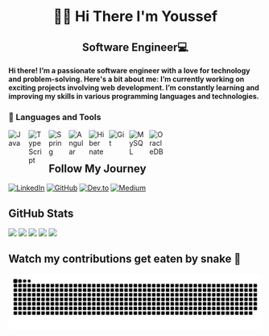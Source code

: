 <h1 align="center">🎸😁 Hi There I'm Youssef</h1>
<h2 align="center">Software Engineer💻</h2>


<b>
Hi there! I’m a passionate software engineer with a love for technology and problem-solving. Here's a bit about me:
I’m currently working on exciting projects involving web development. I’m constantly learning and improving my skills in various programming languages and technologies.
</b>

<p align="left">

### 🧰 Languages and Tools
<img align="left" alt="Java" width="30px" style="padding-right:10px;" src="https://cdn.jsdelivr.net/gh/devicons/devicon/icons/java/java-original.svg" />
<img align="left" alt="TypeScript" width="30px" style="padding-right:10px;" src="https://cdn.jsdelivr.net/gh/devicons/devicon/icons/typescript/typescript-plain.svg" />
<img align="left" alt="Spring" width="30px" style="padding-right:10px;" src="https://cdn.jsdelivr.net/gh/devicons/devicon/icons/spring/spring-original.svg" />
<img align="left" alt="Angular" width="30px" style="padding-right:10px;" src="https://cdn.jsdelivr.net/gh/devicons/devicon/icons/angularjs/angularjs-plain.svg" />
<img align="left" alt="Hibernate" width="30px" style="padding-right:10px;" src="https://cdn.jsdelivr.net/gh/devicons/devicon/icons/hibernate/hibernate-plain.svg" />
<img align="left" alt="Git" width="30px" style="padding-right:10px;" src="https://cdn.jsdelivr.net/gh/devicons/devicon/icons/git/git-original.svg" />
<img align="left" alt="MySQL" width="30px" style="padding-right:10px;" src="https://www.mysql.com/common/logos/logo-mysql-170x115.png" />
<img align="left" alt="OracleDB" width="30px" style="padding-right:10px;" src="https://cdn.jsdelivr.net/gh/devicons/devicon/icons/oracle/oracle-original.svg" />

<br />
<br/>

## Follow My Journey
[![LinkedIn](https://img.shields.io/badge/LinkedIn-blue?logo=linkedin)](https://www.linkedin.com/in/youssefalboghdady99/)
[![GitHub](https://img.shields.io/badge/GitHub-000000?logo=github)](https://github.com/engJoe99)
[![Dev.to](https://img.shields.io/badge/Dev.to-000000?logo=dev.to)](https://dev.to/engJoe99)
[![Medium](https://img.shields.io/badge/Medium-12100E?logo=medium)](https://medium.com/@engJoe99)

<h2>GitHub Stats</h2>

![](http://github-profile-summary-cards.vercel.app/api/cards/profile-details?username=engJoe99&theme=apprentice)
![](http://github-profile-summary-cards.vercel.app/api/cards/repos-per-language?username=engJoe99&theme=apprentice)
![](http://github-profile-summary-cards.vercel.app/api/cards/most-commit-language?username=engJoe99&theme=apprentice)
![](http://github-profile-summary-cards.vercel.app/api/cards/stats?username=engJoe99&theme=apprentice)
![](http://github-profile-summary-cards.vercel.app/api/cards/productive-time?username=engJoe99&theme=apprentice&utcOffset=8)

## Watch my contributions get eaten by snake 🐍

<!-- Contribution Snake -->
<picture>
  <source
    media="(prefers-color-scheme: dark)"
    srcset="https://raw.githubusercontent.com/platane/snk/output/github-contribution-grid-snake-dark.svg"
  />
  <source
    media="(prefers-color-scheme: light)"
    srcset="https://raw.githubusercontent.com/platane/snk/output/github-contribution-grid-snake.svg"
  />
  <img
    alt="github contribution grid snake animation"
    src="https://raw.githubusercontent.com/platane/snk/output/github-contribution-grid-snake.svg"
  />
</picture>

